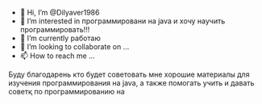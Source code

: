 - 👋 Hi, I’m @Dilyaver1986
- 👀 I’m interested in  программировани на java и хочу научить программировать!!!
- 🌱 I’m currently работаю
- 💞️ I’m looking to collaborate on ...
- 📫 How to reach me ...

<!---
Dilyaver1986/Dilyaver1986 is a ✨ special ✨ repository because its `README.md` (this file) appears on your GitHub profile.
You can click the Preview link to take a look at your changes.
--->
Буду благодарень кто будет  советовать мне хорошие материалы для изучения программирования на java, а также помогать учить и давать советқ по программированию на 
